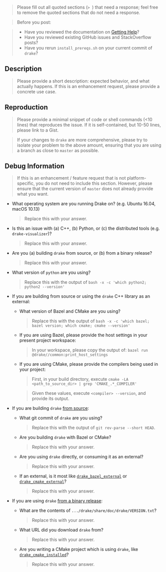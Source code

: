 > Please fill out all quoted sections (`> `) that need a response; feel free
to remove the quoted sections that do not need a response.

> Before you post:

> * Have you reviewed the documentation on
[Getting Help](http://drake.mit.edu/getting_help.html)?
> * Have you reviewed existing GitHub issues and StackOverflow posts?
> * Have you rerun `install_prereqs.sh` on your current commit of `drake`?

## Description

> Please provide a short description: expected behavior, and what actually
happens. If this is an enhancement request, please provide a concrete use case.

## Reproduction

> Please provide a minimal snippet of code or shell commands (<10 lines)
that reproduces the issue. If it is self-contained, but 10-50 lines,
please link to a Gist.

> If your changes to `drake` are more comprehensive, please try to isolate your
problem to the above amount, ensuring that you are using a branch as close to
`master` as possible.

## Debug Information

> If this is an enhancement / feature request that is not platform-specific,
you do not need to include this section. However, please ensure that the
current version of `master` does not already provide what you want.

* What operating system are you running Drake on?
(e.g. Ubuntu 16.04, macOS 10.13)

    > Replace this with your answer.

* Is this an issue with (a) C++, (b) Python, or (c) the distributed tools
(e.g. `drake-visualizer`)?

    > Replace this with your answer.

* Are you (a) building `drake` from source, or (b) from a binary release?

    > Replace this with your answer.

* What version of `python` are you using?

    > Replace this with the output of
    `bash -x -c 'which python2; python2 --version'`

* If you are building from source or using the `drake` C++ library as an
external:

    * What version of Bazel and CMake are you using?

        > Replace this with the output of
        `bash -x -c 'which bazel; bazel version; which cmake; cmake --version'`

    * If you are using Bazel, please provide the host settings in your present
    project workspace:

        > In your workspace, please copy the output of:
        `bazel run @drake//common:print_host_settings`

    * If you are using CMake, please provide the compilers being used in your
    project:

        > First, in your build directory, execute
        `cmake -LA <path_to_source_dir> | grep 'CMAKE_.*_COMPILER'`

        > Given these values, execute `<compiler> --version`, and provide its
        output.

* If you are building `drake`
[from source](http://drake.mit.edu/from_source.html):

    * What git commit of `drake` are you using?

        > Replace this with the output of `git rev-parse --short HEAD`.

    * Are you building `drake` with Bazel or CMake?

        > Replace this with your answer.

    * Are you using `drake` directly, or consuming it as an external?

        > Replace this with your answer.

    * If an external, is it most like
    [`drake_bazel_external`](https://github.com/RobotLocomotion/drake-shambhala/tree/master/drake_bazel_external) or
    [`drake_cmake_external`](https://github.com/RobotLocomotion/drake-shambhala/tree/master/drake_cmake_external)?

        > Replace this with your answer.

* If you are using `drake` [from a binary release](http://drake.mit.edu/from_binary.html):

    * What are the contents of `.../drake/share/doc/drake/VERSION.txt`?

        > Replace this with your answer.

    * What URL did you download `drake` from?

        > Replace this with your answer.

    * Are you writing a CMake project which is using `drake`, like
    [`drake_cmake_installed`](https://github.com/RobotLocomotion/drake-shambhala/tree/master/drake_cmake_installed)?

        > Replace this with your answer.
